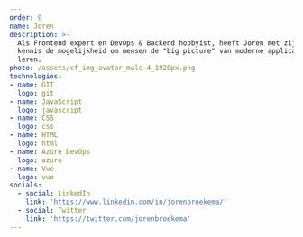 ```yaml
---
order: 0
name: Joren
description: >-
  Als Frontend expert en DevOps & Backend hobbyist, heeft Joren met zijn brede
  kennis de mogelijkheid om mensen de "big picture" van moderne applicaties te
  leren.
photo: /assets/cf_img_avatar_male-4_1920px.png
technologies:
- name: GIT
  logo: git
- name: JavaScript
  logo: javascript
- name: CSS
  logo: css
- name: HTML
  logo: html
- name: Azure DevOps
  logo: azure
- name: Vue
  logo: vue
socials:
  - social: LinkedIn
    link: 'https://www.linkedin.com/in/jorenbroekema/'
  - social: Twitter
    link: 'https://twitter.com/jorenbroekema'
---
```



